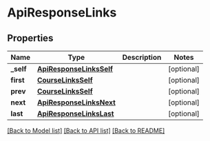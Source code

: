 # ApiResponseLinks

## Properties
Name | Type | Description | Notes
------------ | ------------- | ------------- | -------------
**_self** | [**ApiResponseLinksSelf**](ApiResponseLinksSelf.md) |  | [optional] 
**first** | [**CourseLinksSelf**](CourseLinksSelf.md) |  | [optional] 
**prev** | [**CourseLinksSelf**](CourseLinksSelf.md) |  | [optional] 
**next** | [**ApiResponseLinksNext**](ApiResponseLinksNext.md) |  | [optional] 
**last** | [**ApiResponseLinksLast**](ApiResponseLinksLast.md) |  | [optional] 

[[Back to Model list]](../README.md#documentation-for-models) [[Back to API list]](../README.md#documentation-for-api-endpoints) [[Back to README]](../README.md)

